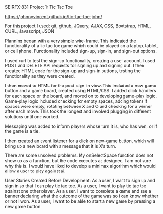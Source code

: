 SEIRFX-831 Project 1: Tic Tac Toe

https://johnnyvincent.github.io/tic-tac-toe-john/

For this project I used: git, github, JQuery, AJAX, CSS, Bootstrap, HTML, CURL, Javascript, JSON

Planning began with a very simple wire-frame. This indicated the functionality of a tic tac toe game which could be played on a laptop, tablet, or cell phone. Functionality included sign-up, sign-in, and sign-out options. 

I used curl to test the sign-up functionality, creating a user account. I used POST and DELETE API requests for signing up and signing out. I then created HTML code for the sign-up and sign-in buttons, testing the functionality as they were created. 

I then moved to HTML for the post-sign-in view. This included a new-game button and a game board, created using HTML/CSS. I added click handlers for each space on the board, and moved on to developing game-play logic. Game-play logic included checking for empty spaces, adding tokens if spaces were empty, rotating between X and O and checking for a winner after each move. This took the longest and involved plugging in different solutions until one worked. 

Messaging was added to inform players whose turn it is, who has won, or if the game is a tie. 

I then created an event listener for a click on new-game button, which will bring up a new board with a message that it is X's turn. 

There are some unsolved problems. My onSelectSpace function does not show up as a function, but the code executes as designed. I am not sure why this is. I would have liked to develop a minimax algorithm which would allow a user to play against ai. 

User Stories Created Before Development: As a user, I want to sign up and sign in so that I can play tic tac toe. As a user, I want to play tic tac toe against one other player. As a user, I want to complete a game and see a banner declaring what the outcome of the game was so i can know whether or not I won. As a user, I want to be able to start a new game by pressing a new game button. 
